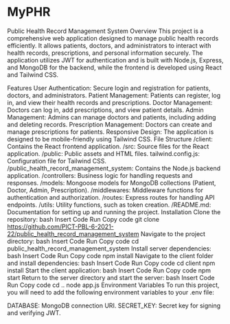 # MyPHR

Public Health Record Management System
Overview
This project is a comprehensive web application designed to manage public health records efficiently. It allows patients, doctors, and administrators to interact with health records, prescriptions, and personal information securely. The application utilizes JWT for authentication and is built with Node.js, Express, and MongoDB for the backend, while the frontend is developed using React and Tailwind CSS.

Features
User Authentication: Secure login and registration for patients, doctors, and administrators.
Patient Management: Patients can register, log in, and view their health records and prescriptions.
Doctor Management: Doctors can log in, add prescriptions, and view patient details.
Admin Management: Admins can manage doctors and patients, including adding and deleting records.
Prescription Management: Doctors can create and manage prescriptions for patients.
Responsive Design: The application is designed to be mobile-friendly using Tailwind CSS.
File Structure
/client: Contains the React frontend application.
/src: Source files for the React application.
/public: Public assets and HTML files.
tailwind.config.js: Configuration file for Tailwind CSS.
/public_health_record_management_system: Contains the Node.js backend application.
/controllers: Business logic for handling requests and responses.
/models: Mongoose models for MongoDB collections (Patient, Doctor, Admin, Prescription).
/middlewares: Middleware functions for authentication and authorization.
/routes: Express routes for handling API endpoints.
/utils: Utility functions, such as token creation.
/README.md: Documentation for setting up and running the project.
Installation
Clone the repository:
bash
Insert Code
Run
Copy code
git clone https://github.com/PICT-PBL-6-2021-22/public_health_record_management_system
Navigate to the project directory:
bash
Insert Code
Run
Copy code
cd public_health_record_management_system
Install server dependencies:
bash
Insert Code
Run
Copy code
npm install
Navigate to the client folder and install dependencies:
bash
Insert Code
Run
Copy code
cd client
npm install
Start the client application:
bash
Insert Code
Run
Copy code
npm start
Return to the server directory and start the server:
bash
Insert Code
Run
Copy code
cd ..
node app.js
Environment Variables
To run this project, you will need to add the following environment variables to your .env file:

DATABASE: MongoDB connection URI.
SECRET_KEY: Secret key for signing and verifying JWT.
